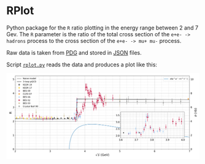 # RPlot

Python package for the `R` ratio plotting in the energy range between 2 and 7 Gev. The `R` parameter is the ratio of the total cross section of the `e+e- -> hadrons` process to the cross section of the `e+e- -> mu+ mu-` process.

Raw data is taken from [PDG](https://pdg.lbl.gov/2019/hadronic-xsections/hadron.html) and stored in [JSON](data) files.

Script [`rplot.py`](rplot.py) reads the data and produces a plot like this:

![R plot](plots/rplot.png)
